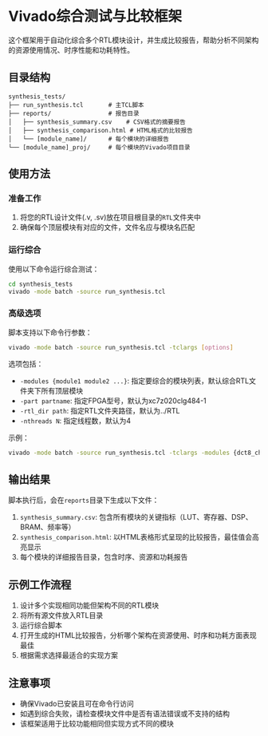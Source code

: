 # Vivado综合测试与比较框架

这个框架用于自动化综合多个RTL模块设计，并生成比较报告，帮助分析不同架构的资源使用情况、时序性能和功耗特性。

## 目录结构

```
synthesis_tests/
├── run_synthesis.tcl       # 主TCL脚本
├── reports/                # 报告目录
│   ├── synthesis_summary.csv    # CSV格式的摘要报告
│   ├── synthesis_comparison.html # HTML格式的比较报告
│   └── [module_name]/      # 每个模块的详细报告
└── [module_name]_proj/     # 每个模块的Vivado项目目录
```

## 使用方法

### 准备工作

1. 将您的RTL设计文件(.v, .sv)放在项目根目录的`RTL`文件夹中
2. 确保每个顶层模块有对应的文件，文件名应与模块名匹配

### 运行综合

使用以下命令运行综合测试：

```bash
cd synthesis_tests
vivado -mode batch -source run_synthesis.tcl
```

### 高级选项

脚本支持以下命令行参数：

```bash
vivado -mode batch -source run_synthesis.tcl -tclargs [options]
```

选项包括：
- `-modules {module1 module2 ...}`: 指定要综合的模块列表，默认综合RTL文件夹下所有顶层模块
- `-part partname`: 指定FPGA型号，默认为xc7z020clg484-1
- `-rtl_dir path`: 指定RTL文件夹路径，默认为../RTL
- `-nthreads N`: 指定线程数，默认为4

示例：
```bash
vivado -mode batch -source run_synthesis.tcl -tclargs -modules {dct8_chen_ts dct_1d_8x1} -part xczu9eg-ffvb1156-2-e -nthreads 8
```

## 输出结果

脚本执行后，会在`reports`目录下生成以下文件：

1. `synthesis_summary.csv`: 包含所有模块的关键指标（LUT、寄存器、DSP、BRAM、频率等）
2. `synthesis_comparison.html`: 以HTML表格形式呈现的比较报告，最佳值会高亮显示
3. 每个模块的详细报告目录，包含时序、资源和功耗报告

## 示例工作流程

1. 设计多个实现相同功能但架构不同的RTL模块
2. 将所有源文件放入RTL目录
3. 运行综合脚本
4. 打开生成的HTML比较报告，分析哪个架构在资源使用、时序和功耗方面表现最佳
5. 根据需求选择最适合的实现方案

## 注意事项

- 确保Vivado已安装且可在命令行访问
- 如遇到综合失败，请检查模块文件中是否有语法错误或不支持的结构
- 该框架适用于比较功能相同但实现方式不同的模块 